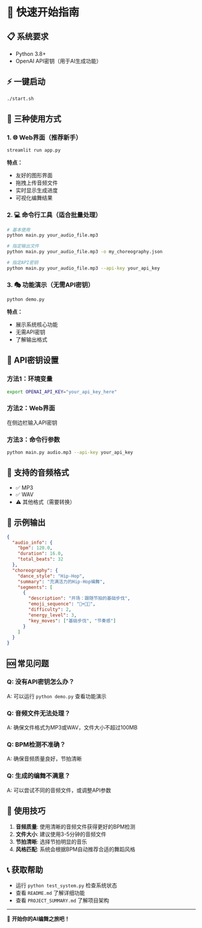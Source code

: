 # 🚀 快速开始指南

## 📋 系统要求

- Python 3.8+
- OpenAI API密钥（用于AI生成功能）

## ⚡ 一键启动

```bash
./start.sh
```

## 🎯 三种使用方式

### 1. 🌐 Web界面（推荐新手）

```bash
streamlit run app.py
```

**特点：**
- 友好的图形界面
- 拖拽上传音频文件
- 实时显示生成进度
- 可视化编舞结果

### 2. 💻 命令行工具（适合批量处理）

```bash
# 基本使用
python main.py your_audio_file.mp3

# 指定输出文件
python main.py your_audio_file.mp3 -o my_choreography.json

# 指定API密钥
python main.py your_audio_file.mp3 --api-key your_api_key
```

### 3. 🎭 功能演示（无需API密钥）

```bash
python demo.py
```

**特点：**
- 展示系统核心功能
- 无需API密钥
- 了解输出格式

## 🔑 API密钥设置

### 方法1：环境变量
```bash
export OPENAI_API_KEY="your_api_key_here"
```

### 方法2：Web界面
在侧边栏输入API密钥

### 方法3：命令行参数
```bash
python main.py audio.mp3 --api-key your_api_key
```

## 📁 支持的音频格式

- ✅ MP3
- ✅ WAV
- ⚠️ 其他格式（需要转换）

## 🎵 示例输出

```json
{
  "audio_info": {
    "bpm": 120.0,
    "duration": 16.0,
    "total_beats": 32
  },
  "choreography": {
    "dance_style": "Hip-Hop",
    "summary": "充满活力的Hip-Hop编舞",
    "segments": [
      {
        "description": "开场：跟随节拍的基础步伐",
        "emoji_sequence": "👟➡️🕺💃",
        "difficulty": 2,
        "energy_level": 3,
        "key_moves": ["基础步伐", "节奏感"]
      }
    ]
  }
}
```

## 🆘 常见问题

### Q: 没有API密钥怎么办？
A: 可以运行 `python demo.py` 查看功能演示

### Q: 音频文件无法处理？
A: 确保文件格式为MP3或WAV，文件大小不超过100MB

### Q: BPM检测不准确？
A: 确保音频质量良好，节拍清晰

### Q: 生成的编舞不满意？
A: 可以尝试不同的音频文件，或调整API参数

## 🎯 使用技巧

1. **音频质量**: 使用清晰的音频文件获得更好的BPM检测
2. **文件大小**: 建议使用3-5分钟的音频文件
3. **节拍清晰**: 选择节拍明显的音乐
4. **风格匹配**: 系统会根据BPM自动推荐合适的舞蹈风格

## 📞 获取帮助

- 运行 `python test_system.py` 检查系统状态
- 查看 `README.md` 了解详细功能
- 查看 `PROJECT_SUMMARY.md` 了解项目架构

---

🎉 **开始你的AI编舞之旅吧！**
